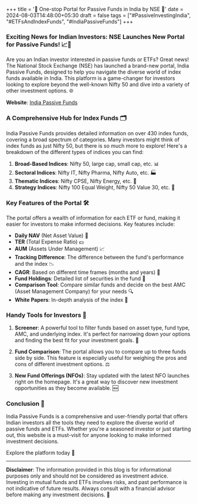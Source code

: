 +++
title = '🚀 One-stop Portal for Passive Funds in India by NSE 💸'
date = 2024-08-03T14:48:00+05:30
draft = false
tags = ["#PassiveInvestingIndia", "#ETFsAndIndexFunds", "#IndiaPassiveFunds"]
+++

### Exciting News for Indian Investors: NSE Launches New Portal for Passive Funds! 📈💼

Are you an Indian investor interested in passive funds or ETFs? Great news! The National Stock Exchange (NSE) has launched a brand-new portal, India Passive Funds, designed to help you navigate the diverse world of index funds available in India. This platform is a game-changer for investors looking to explore beyond the well-known Nifty 50 and dive into a variety of other investment options. 🌐

**Website**: [India Passive Funds](https://www.indiapassivefunds.com/)

### A Comprehensive Hub for Index Funds 🗂️

India Passive Funds provides detailed information on over 430 index funds, covering a broad spectrum of categories. Many investors might think of index funds as just Nifty 50, but there is so much more to explore! Here's a breakdown of the different types of indices you can find:

1. **Broad-Based Indices**: Nifty 50, large cap, small cap, etc. 📊
2. **Sectoral Indices**: Nifty IT, Nifty Pharma, Nifty Auto, etc. 🏭
3. **Thematic Indices**: Nifty CPSE, Nifty Energy, etc. 🔋
4. **Strategy Indices**: Nifty 100 Equal Weight, Nifty 50 Value 30, etc. 💼

### Key Features of the Portal 🛠️

The portal offers a wealth of information for each ETF or fund, making it easier for investors to make informed decisions. Key features include:

- **Daily NAV** (Net Asset Value) 📅
- **TER** (Total Expense Ratio) 💵
- **AUM** (Assets Under Management) 📈
- **Tracking Difference**: The difference between the fund's performance and the index 📉
- **CAGR**: Based on different time frames (months and years) 📆
- **Fund Holdings**: Detailed list of securities in the fund 📜
- **Comparison Tool**: Compare similar funds and decide on the best AMC (Asset Management Company) for your needs 🔍
- **White Papers**: In-depth analysis of the index 📑

### Handy Tools for Investors 🧰

1. **Screener**: A powerful tool to filter funds based on asset type, fund type, AMC, and underlying index. It's perfect for narrowing down your options and finding the best fit for your investment goals. 🔧

2. **Fund Comparison**: The portal allows you to compare up to three funds side by side. This feature is especially useful for weighing the pros and cons of different investment options. ⚖️

3. **New Fund Offerings (NFOs)**: Stay updated with the latest NFO launches right on the homepage. It's a great way to discover new investment opportunities as they become available. 🆕

### Conclusion 🎉

India Passive Funds is a comprehensive and user-friendly portal that offers Indian investors all the tools they need to explore the diverse world of passive funds and ETFs. Whether you're a seasoned investor or just starting out, this website is a must-visit for anyone looking to make informed investment decisions.

Explore the platform today  🚀

---

**Disclaimer**: The information provided in this blog is for informational purposes only and should not be considered as investment advice. Investing in mutual funds and ETFs involves risks, and past performance is not indicative of future results. Always consult with a financial advisor before making any investment decisions. 📢